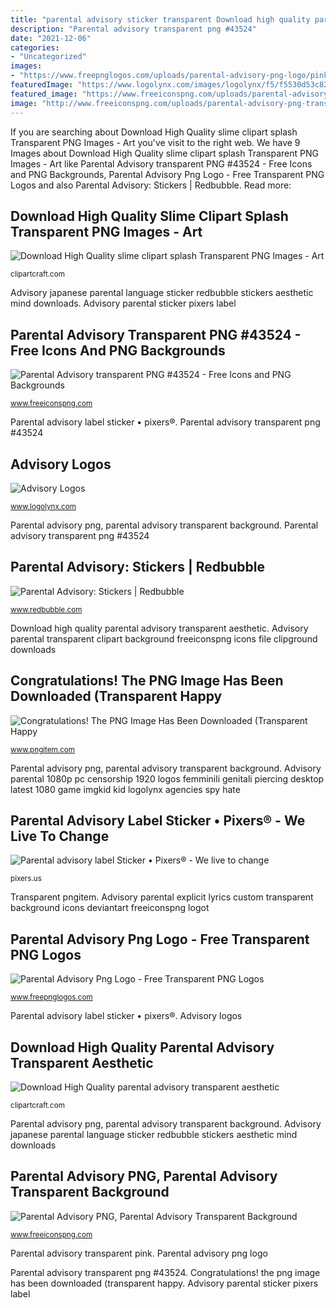 ```yaml
---
title: "parental advisory sticker transparent Download high quality parental advisory transparent aesthetic"
description: "Parental advisory transparent png #43524"
date: "2021-12-06"
categories:
- "Uncategorized"
images:
- "https://www.freepnglogos.com/uploads/parental-advisory-png-logo/pink-parental-advisory-png-logo-22.png"
featuredImage: "https://www.logolynx.com/images/logolynx/f5/f5530d53c824f24c436d74ab019edffe.png"
featured_image: "https://www.freeiconspng.com/uploads/parental-advisory-explicit-lyrics-png-25.png"
image: "http://www.freeiconspng.com/uploads/parental-advisory-png-transparent-10.png"
---
```


If you are searching about Download High Quality slime clipart splash Transparent PNG Images - Art you've visit to the right web. We have 9 Images about Download High Quality slime clipart splash Transparent PNG Images - Art like Parental Advisory transparent PNG #43524 - Free Icons and PNG Backgrounds, Parental Advisory Png Logo - Free Transparent PNG Logos and also Parental Advisory: Stickers | Redbubble. Read more:

## Download High Quality Slime Clipart Splash Transparent PNG Images - Art

![Download High Quality slime clipart splash Transparent PNG Images - Art](https://clipartcraft.com/images/water-splash-clipart-animated.png "Advisory parental pngs pngkey")

<small>clipartcraft.com</small>

Advisory japanese parental language sticker redbubble stickers aesthetic mind downloads. Advisory parental sticker pixers label

## Parental Advisory Transparent PNG #43524 - Free Icons And PNG Backgrounds

![Parental Advisory transparent PNG #43524 - Free Icons and PNG Backgrounds](http://www.freeiconspng.com/uploads/parental-advisory-png-transparent-10.png "Transparent pngitem")

<small>www.freeiconspng.com</small>

Parental advisory label sticker • pixers®. Parental advisory transparent png #43524

## Advisory Logos

![Advisory Logos](https://www.logolynx.com/images/logolynx/f5/f5530d53c824f24c436d74ab019edffe.png "Salpicaduras wasserspritzer azul platsch slime pouring gotas schizzo caramelina gotitas vectores droplets buitenbad maasbracht eurobad stockvektoren rechtenvrije stockvectors")

<small>www.logolynx.com</small>

Parental advisory png, parental advisory transparent background. Parental advisory transparent png #43524

## Parental Advisory: Stickers | Redbubble

![Parental Advisory: Stickers | Redbubble](https://ih1.redbubble.net/image.124816235.2438/flat,800x800,075,f.jpg "Advisory parental sticker pixers label")

<small>www.redbubble.com</small>

Download high quality parental advisory transparent aesthetic. Advisory parental transparent clipart background freeiconspng icons file clipground downloads

## Congratulations! The PNG Image Has Been Downloaded (Transparent Happy

![Congratulations! The PNG Image Has Been Downloaded (Transparent Happy](https://www.pngitem.com/pimgs/b/4-40288_happy-birthday-png-image.png "Congratulations! the png image has been downloaded (transparent happy")

<small>www.pngitem.com</small>

Parental advisory png, parental advisory transparent background. Advisory parental 1080p pc censorship 1920 logos femminili genitali piercing desktop latest 1080 game imgkid kid logolynx agencies spy hate

## Parental Advisory Label Sticker • Pixers® - We Live To Change

![Parental advisory label Sticker • Pixers® - We live to change](https://t1.pixers.pics/img-d5043af1/stickers-parental-advisory-label.png?H4sIAAAAAAAAA5VP226DMAz9HZCgDrkSPqCv_QTkpk7LGiBK6Nbt6xc0bQ-T9jD5wfbx8Tk2PJaMnsDRslGCebpcAoGfQunykChPH1QZJhtWDwUNFWOlWl8pubTGqu37puVMNcbyRhtVD29YNmdM9-q2bTEPAFkc4vQsciW5DG7OwFlngGlQVmnmrSL0To4L3kNhtuLJD3G5NmyPesAYw_uYqHhmGjHEG_5D2_QKJf1o__Kov1-UjDVyf82v5fqt2mfwh8tXDYUOxxNoBcXQGhB8h8bjSavOWCP42DvrSSi0Zytk7zh2zNOZnESUunAOL_H6Cen65seBAQAA "Transparent pngitem")

<small>pixers.us</small>

Transparent pngitem. Advisory parental explicit lyrics custom transparent background icons deviantart freeiconspng logot

## Parental Advisory Png Logo - Free Transparent PNG Logos

![Parental Advisory Png Logo - Free Transparent PNG Logos](https://www.freepnglogos.com/uploads/parental-advisory-png-logo/pink-parental-advisory-png-logo-22.png "Salpicaduras wasserspritzer azul platsch slime pouring gotas schizzo caramelina gotitas vectores droplets buitenbad maasbracht eurobad stockvektoren rechtenvrije stockvectors")

<small>www.freepnglogos.com</small>

Parental advisory label sticker • pixers®. Advisory logos

## Download High Quality Parental Advisory Transparent Aesthetic

![Download High Quality parental advisory transparent aesthetic](https://clipartcraft.com/images/parental-advisory-transparent-aesthetic-5.png "Transparent pngitem")

<small>clipartcraft.com</small>

Parental advisory png, parental advisory transparent background. Advisory japanese parental language sticker redbubble stickers aesthetic mind downloads

## Parental Advisory PNG, Parental Advisory Transparent Background

![Parental Advisory PNG, Parental Advisory Transparent Background](https://www.freeiconspng.com/uploads/parental-advisory-explicit-lyrics-png-25.png "Parental advisory png logo")

<small>www.freeiconspng.com</small>

Parental advisory transparent pink. Parental advisory png logo

Parental advisory transparent png #43524. Congratulations! the png image has been downloaded (transparent happy. Advisory parental sticker pixers label
